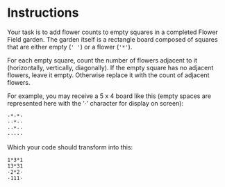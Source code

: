 # Instructions

Your task is to add flower counts to empty squares in a completed Flower Field garden.
The garden itself is a rectangle board composed of squares that are either empty (`' '`) or a flower (`'*'`).

For each empty square, count the number of flowers adjacent to it (horizontally, vertically, diagonally).
If the empty square has no adjacent flowers, leave it empty.
Otherwise replace it with the count of adjacent flowers.

For example, you may receive a 5 x 4 board like this (empty spaces are represented here with the '·' character for display on screen):

```text
·*·*·
··*··
··*··
·····
```

Which your code should transform into this:

```text
1*3*1
13*31
·2*2·
·111·
```
